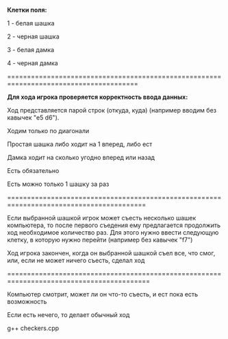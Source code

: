 **Клетки поля:**

1 - белая шашка

2 - черная шашка

3 - белая дамка

4 - черная дамка

=======================================================================================

**Для хода игрока проверяется корректность ввода данных:**

Ход представляется парой строк (откуда, куда) (например вводим без кавычек "e5 d6").

Ходим только по диагонали

Простая шашка либо ходит на 1 вперед, либо ест

Дамка ходит на сколько угодно вперед или назад

Есть обязательно

Есть можно только 1 шашку за раз

=========================================================================================

Если выбранной шашкой игрок может съесть несколько шашек компьютера, то после первого съедения ему предлагается продолжить ход необходимое количество раз.
Для этого нужно ввести следующую клетку, в которую нужно перейти (например без кавычек "f7")

Ход игрока закончен, когда он выбранной шашкой съел все, что смог, или, если не может ничего съесть, сделал ход

==========================================================================================

Компьютер смотрит, может ли он что-то съесть, и ест пока есть возможность

Если есть нечего, то делает обычный ход


g++ checkers.cpp
